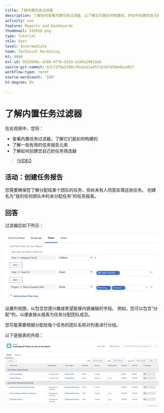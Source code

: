 ```yaml
---
title: 了解内置任务过滤器
description: 了解如何查看内置任务过滤器，以了解它们是如何构建的，并在中创建您自己的任务过滤器 [!DNL  Workfront].
activity: use
feature: Reports and Dashboards
thumbnail: 336818.png
type: Tutorial
role: User
level: Intermediate
team: Technical Marketing
kt: 9084
exl-id: 0516696c-a588-4776-92d3-a334a29619a9
source-git-commit: 83c7379a5398c78cea31a4571b34fd5b64bce027
workflow-type: tm+mt
source-wordcount: '193'
ht-degree: 0%

---
```


# 了解内置任务过滤器

在此视频中，您将：

* 查看内置任务过滤器，了解它们是如何构建的
* 了解一些有用的任务报告元素
* 了解如何创建您自己的任务筛选器

>[!VIDEO](https://video.tv.adobe.com/v/336818/?quality=12)

## 活动：创建任务报告

您需要确保您了解分配给某个团队的任务，但尚未有人同意处理这些任务。 创建名为“我的任何团队中的未分配任务”的任务报表。

## 回答

过滤器应如下所示：

![用于创建任务过滤器的屏幕图像](assets/opening-built-in-task-filters-1.png)

设置列视图，以包含您感兴趣或希望能够内嵌编辑的字段。 例如，您可以包含“分配”列，以便直接从报表为任务分配团队成员。

您可能需要根据分配给每个任务的团队名称对列表进行分组。

以下是报表的外观：

![任务报表的图像](assets/opening-built-in-task-filters-2.png)
